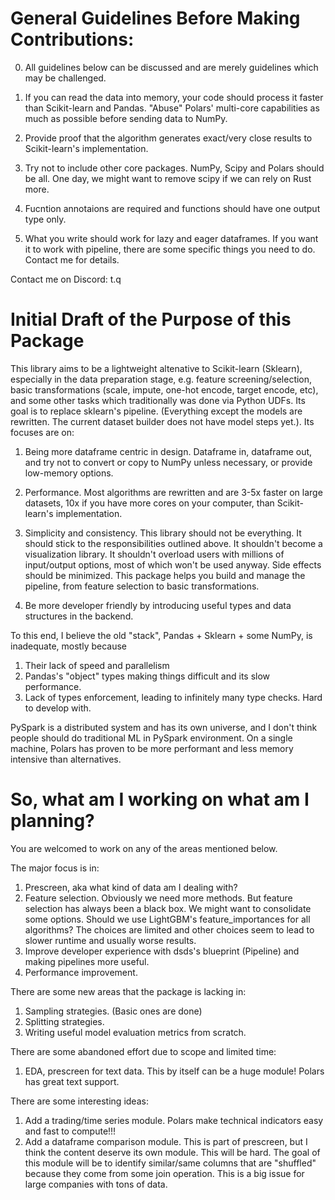 # General Guidelines Before Making Contributions:

0. All guidelines below can be discussed and are merely guidelines which may be challenged.

1. If you can read the data into memory, your code should process it faster than Scikit-learn and Pandas. "Abuse" Polars' multi-core capabilities as much as possible before sending data to NumPy.

2. Provide proof that the algorithm generates exact/very close results to Scikit-learn's implementation.

3. Try not to include other core packages. NumPy, Scipy and Polars should be all. One day, we might want to remove scipy if we can rely on Rust more.

4. Fucntion annotaions are required and functions should have one output type only.

5. What you write should work for lazy and eager dataframes. If you want it to work with pipeline, there are some specific things you need to do. Contact me for details.

Contact me on Discord: t.q

# Initial Draft of the Purpose of this Package

This library aims to be a lightweight altenative to Scikit-learn (Sklearn), especially in the data preparation stage, e.g. feature screening/selection, basic transformations (scale, impute, one-hot encode, target encode, etc), and some other tasks which traditionally was done via Python UDFs. Its goal is to replace sklearn's pipeline. (Everything except the models are rewritten. The current dataset builder does not have model steps yet.). Its focuses are on:

1. Being more dataframe centric in design. Dataframe in, dataframe out, and try not to convert or copy to NumPy unless necessary, or provide low-memory options.

2. Performance. Most algorithms are rewritten and are 3-5x faster on large datasets, 10x if you have more cores on your computer, than Scikit-learn's implementation.

3. Simplicity and consistency. This library should not be everything. It should stick to the responsibilities outlined above. It shouldn't become a visualization library. It shouldn't overload users with millions of input/output options, most of which won't be used anyway. Side effects should be minimized. This package helps you build and manage the pipeline, from feature selection to basic transformations.

4. Be more developer friendly by introducing useful types and data structures in the backend.

To this end, I believe the old "stack", Pandas + Sklearn + some NumPy, is inadequate, mostly because

1. Their lack of speed and parallelism
2. Pandas's "object" types making things difficult and its slow performance.
3. Lack of types enforcement, leading to infinitely many type checks. Hard to develop with.

PySpark is a distributed system and has its own universe, and I don't think people should do traditional ML in PySpark environment. On a single machine, Polars has proven to be more performant and less memory intensive than alternatives.

# So, what am I working on what am I planning?

You are welcomed to work on any of the areas mentioned below.

The major focus is in:

1. Prescreen, aka what kind of data am I dealing with?
2. Feature selection. Obviously we need more methods. But feature selection has always been a black box. We might want to consolidate some options. Should we use LightGBM's feature_importances for all algorithms? The choices are limited and other choices seem to lead to slower runtime and usually worse results.
3. Improve developer experience with dsds's blueprint (Pipeline) and making pipelines more useful.
4. Performance improvement.

There are some new areas that the package is lacking in:
1. Sampling strategies. (Basic ones are done)
2. Splitting strategies.
3. Writing useful model evaluation metrics from scratch.

There are some abandoned effort due to scope and limited time:
1. EDA, prescreen for text data. This by itself can be a huge module! Polars has great text support.

There are some interesting ideas:
1. Add a trading/time series module. Polars make technical indicators easy and fast to compute!!!
2. Add a dataframe comparison module. This is part of prescreen, but I think the content deserve its own module. This will be hard. The goal of this module will be to identify similar/same columns that are "shuffled" because they come from some join operation. This is a big issue for large companies with tons of data.